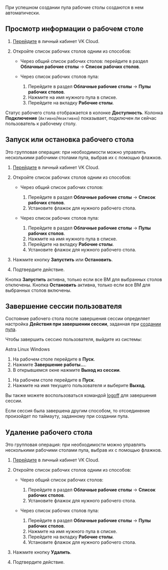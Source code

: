 При успешном создании пула рабочие столы создаются в нем автоматически.

## Просмотр информации о рабочем столе

1. [Перейдите](https://msk.cloud.vk.com/app/) в личный кабинет VK Cloud.
1. Откройте список рабочих столов одним из способов:

   - Через общий список рабочих столов: перейдите в раздел **Облачные рабочие столы** → **Список рабочих столов**.
   - Через список рабочих столов пула:

     1. Перейдите в раздел **Облачные рабочие столы** → **Пулы рабочих столов**.
     1. Нажмите на имя нужного пула в списке.
     1. Перейдите на вкладку **Рабочие столы**.

Статус рабочего стола отображается в колонке **Доступность**. Колонка **Подключение** (`Активно`/`Неактивно`) показывает, подключен ли сейчас пользователь к рабочему столу.

## Запуск или остановка рабочего стола

Это групповая операция: при необходимости можно управлять несколькими рабочими столами пула, выбрав их с помощью флажков.

1. [Перейдите](https://msk.cloud.vk.com/app/) в личный кабинет VK Cloud.
1. Откройте список рабочих столов одним из способов:

   - Через общий список рабочих столов:

     1. Перейдите в раздел **Облачные рабочие столы** → **Список рабочих столов**.
     1. Установите флажок для нужного рабочего стола.

   - Через список рабочих столов пула:

     1. Перейдите в раздел **Облачные рабочие столы** → **Пулы рабочих столов**.
     1. Нажмите на имя нужного пула в списке.
     1. Перейдите на вкладку **Рабочие столы**.
     1. Установите флажок для нужного рабочего стола.

1. Нажмите кнопку **Запустить** или **Остановить**.
1. Подтвердите действие.

<info>

Кнопка **Запустить** активна, только если все ВМ для выбранных столов отключены. Кнопка **Остановить** активна, только если все ВМ для выбранных столов включены.

</info>

## Завершение сессии пользователя

Состояние рабочего стола после завершения сессии определяет настройка **Действия при завершении сессии**, заданная при [создании пула](../desktops-pool/add/).

Чтобы завершить сессию пользователя, выйдите из системы:

<tabs>
<tablist>
<tab>Astra Linux</tab>
<tab>Windows</tab>
</tablist>
<tabpanel>

1. На рабочем столе перейдите в **Пуск**.
1. Нажмите **Завершение работы...**.
1. В открывшемся окне нажмите **Выход из сессии**.

</tabpanel>
<tabpanel>

1. На рабочем столе перейдите в **Пуск**.
1. Нажмите на имя текущего пользователя и выберите **Выход**.

<info>

Вы также можете воспользоваться командой [logoff](https://learn.microsoft.com/en-us/windows-server/administration/windows-commands/logoff) для завершения сессии.

</info>

</tabpanel>
</tabs>

<warn>

Если сессия была завершена другим способом, то отсоединение произойдет по таймауту, заданному при создании пула.

</warn>

## Удаление рабочего стола

Это групповая операция: при необходимости можно управлять несколькими рабочими столами пула, выбрав их с помощью флажков.

1. [Перейдите](https://msk.cloud.vk.com/app/) в личный кабинет VK Cloud.
1. Откройте список рабочих столов одним из способов:

   - Через общий список рабочих столов:

     1. Перейдите в раздел **Облачные рабочие столы** → **Список рабочих столов**.
     1. Установите флажок для нужного рабочего стола.

   - Через список рабочих столов пула:

     1. Перейдите в раздел **Облачные рабочие столы** → **Пулы рабочих столов**.
     1. Нажмите на имя нужного пула в списке.
     1. Перейдите на вкладку **Рабочие столы**.
     1. Установите флажок для нужного рабочего стола.

1. Нажмите кнопку **Удалить**.
1. Подтвердите действие.
